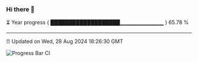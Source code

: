 ### Hi there 👋

⏳ Year progress { ███████████████████▁▁▁▁▁▁▁▁▁▁▁ } 65.78 %

---

⏰ Updated on Wed, 28 Aug 2024 18:26:30 GMT

![Progress Bar CI](https://github.com/ZhaoGui/ZhaoGui/workflows/Progress%20Bar%20CI/badge.svg)
